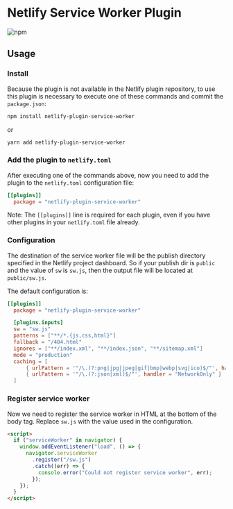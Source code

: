 # Netlify Service Worker Plugin

![npm](https://badgen.net/npm/v/netlify-plugin-service-worker)

## Usage

### Install

Because the plugin is not available in the Netlify plugin repository, to use this plugin is necessary to execute one of these commands and commit the `package.json`:

```bash
npm install netlify-plugin-service-worker
```

or

```bash
yarn add netlify-plugin-service-worker
```

### Add the plugin to `netlify.toml`

After executing one of the commands above, now you need to add the plugin to the `netlify.toml` configuration file:

```toml
[[plugins]]
  package = "netlify-plugin-service-worker"
```

Note: The `[[plugins]]` line is required for each plugin, even if you have other plugins in your `netlify.toml` file already.

### Configuration

The destination of the service worker file will be the publish directory specified in the Netlify project dashboard. So if your publish dir is `public` and the value of `sw` is `sw.js`, then the output file will be located at `public/sw.js`.

The default configuration is:

```toml
[[plugins]]
  package = "netlify-plugin-service-worker"

  [plugins.inputs]
  sw = "sw.js"
  patterns = ["**/*.{js,css,html}"]
  fallback = "/404.html"
  ignores = ["**/index.xml", "**/index.json", "**/sitemap.xml"]
  mode = "production"
  caching = [
      { urlPattern = '"/\.(?:png|jpg|jpeg|gif|bmp|webp|svg|ico)$/"', handler = "CacheFirst" },
      { urlPattern = '"/\.(?:json|xml)$/"', handler = "NetworkOnly" }
  ]
```

### Register service worker

Now we need to register the service worker in HTML at the bottom of the body tag. Replace `sw.js` with the value used in the configuration.

```html
<script>
  if ("serviceWorker" in navigator) {
    window.addEventListener("load", () => {
      navigator.serviceWorker
        .register("/sw.js")
        .catch((err) => {
          console.error("Could not register service worker", err);
        });
    });
  }
</script>
```
